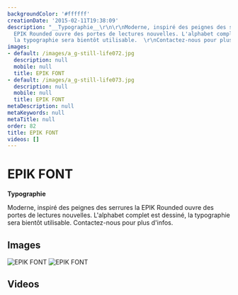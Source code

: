 ```yaml
---
backgroundColor: '#ffffff'
creationDate: '2015-02-11T19:38:09'
description: "__Typographie__\r\n\r\nModerne, inspiré des peignes des serrures la
  EPIK Rounded ouvre des portes de lectures nouvelles. L'alphabet complet est dessiné,
  la typographie sera bientôt utilisable.  \r\nContactez-nous pour plus d'infos."
images:
- default: /images/a_g-still-life072.jpg
  description: null
  mobile: null
  title: EPIK FONT
- default: /images/a_g-still-life073.jpg
  description: null
  mobile: null
  title: EPIK FONT
metaDescription: null
metaKeywords: null
metaTitle: null
order: 82
title: EPIK FONT
videos: []
---
```


# EPIK FONT

__Typographie__

Moderne, inspiré des peignes des serrures la EPIK Rounded ouvre des portes de lectures nouvelles. L'alphabet complet est dessiné, la typographie sera bientôt utilisable.
Contactez-nous pour plus d'infos.

## Images

![EPIK FONT](/images/a_g-still-life072.jpg)
![EPIK FONT](/images/a_g-still-life073.jpg)

## Videos
